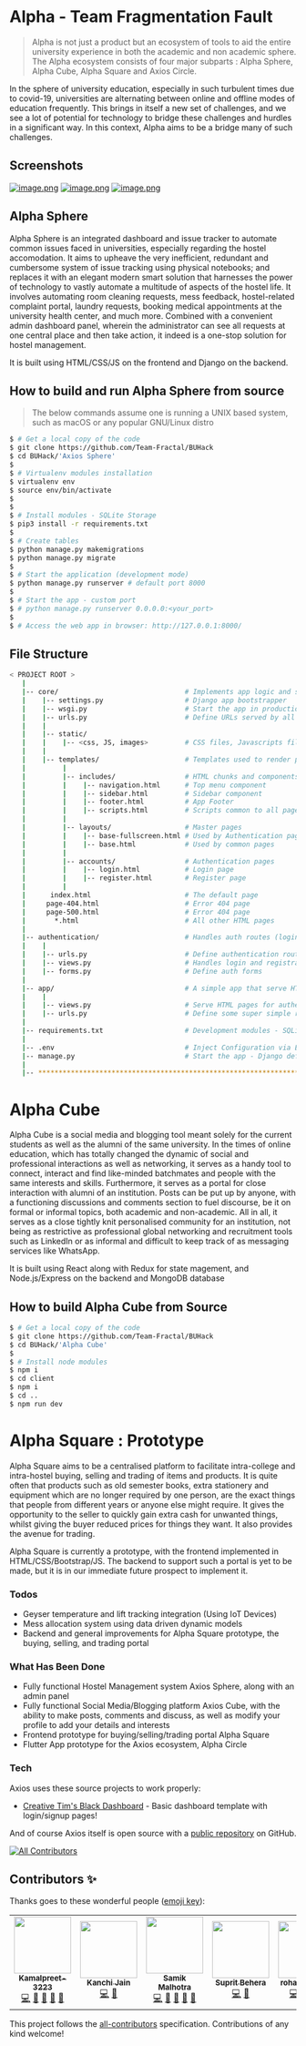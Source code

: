 # Alpha - Team Fragmentation Fault

> Alpha is not just a product but an ecosystem of tools to aid the entire university experience in both the academic and non academic sphere. The Alpha ecosystem consists of four major subparts : Alpha Sphere, Alpha Cube, Alpha Square and Axios Circle.

In the sphere of university education, especially in such turbulent times due to covid-19, universities are alternating between online and offline modes of education frequently. This brings in itself a new set of challenges, and we see a lot of potential for technology to bridge these challenges and hurdles in a significant way. In this context, Alpha aims to be a bridge many of such challenges.


## Screenshots 

[![image.png](https://i.postimg.cc/4dRPS128/image.png)](https://postimg.cc/8FwLFLSW)
[![image.png](https://i.postimg.cc/02TGCBgt/image.png)](https://postimg.cc/jLhJxvSN)
[![image.png](https://i.postimg.cc/sXH7Gn94/image.png)](https://postimg.cc/34pdPFqk)


## Alpha Sphere

Alpha Sphere is an integrated dashboard and issue tracker to automate common issues faced in universities, especially regarding the hostel accomodation. It aims to upheave the very inefficient, redundant and cumbersome system of issue tracking using physical notebooks; and replaces it with an elegant modern smart solution that harnesses the power of technology to vastly automate a multitude of aspects of the hostel life. It involves automating room cleaning requests, mess feedback, hostel-related complaint portal, laundry requests, booking medical appointments at the university health center, and much more. Combined with a convenient admin dashboard panel, wherein the administrator can see all requests at one central place and then take action, it indeed is a one-stop solution for hostel management.

It is built using HTML/CSS/JS on the frontend and Django on the backend.

## How to build and run Alpha Sphere from source

> The below commands assume one is running a UNIX based system, such as macOS or any popular GNU/Linux distro

```bash
$ # Get a local copy of the code
$ git clone https://github.com/Team-Fractal/BUHack
$ cd BUHack/'Axios Sphere'
$
$ # Virtualenv modules installation
$ virtualenv env
$ source env/bin/activate
$
$
$ # Install modules - SQLite Storage
$ pip3 install -r requirements.txt
$
$ # Create tables
$ python manage.py makemigrations
$ python manage.py migrate
$
$ # Start the application (development mode)
$ python manage.py runserver # default port 8000
$
$ # Start the app - custom port
$ # python manage.py runserver 0.0.0.0:<your_port>
$
$ # Access the web app in browser: http://127.0.0.1:8000/
```

## File Structure

```bash
< PROJECT ROOT >
   |
   |-- core/                               # Implements app logic and serve the static assets
   |    |-- settings.py                    # Django app bootstrapper
   |    |-- wsgi.py                        # Start the app in production
   |    |-- urls.py                        # Define URLs served by all apps/nodes
   |    |
   |    |-- static/
   |    |    |-- <css, JS, images>         # CSS files, Javascripts files
   |    |
   |    |-- templates/                     # Templates used to render pages
   |         |
   |         |-- includes/                 # HTML chunks and components
   |         |    |-- navigation.html      # Top menu component
   |         |    |-- sidebar.html         # Sidebar component
   |         |    |-- footer.html          # App Footer
   |         |    |-- scripts.html         # Scripts common to all pages
   |         |
   |         |-- layouts/                  # Master pages
   |         |    |-- base-fullscreen.html # Used by Authentication pages
   |         |    |-- base.html            # Used by common pages
   |         |
   |         |-- accounts/                 # Authentication pages
   |         |    |-- login.html           # Login page
   |         |    |-- register.html        # Register page
   |         |
   |      index.html                       # The default page
   |     page-404.html                     # Error 404 page
   |     page-500.html                     # Error 404 page
   |       *.html                          # All other HTML pages
   |
   |-- authentication/                     # Handles auth routes (login and register)
   |    |
   |    |-- urls.py                        # Define authentication routes  
   |    |-- views.py                       # Handles login and registration  
   |    |-- forms.py                       # Define auth forms  
   |
   |-- app/                                # A simple app that serve HTML files
   |    |
   |    |-- views.py                       # Serve HTML pages for authenticated users
   |    |-- urls.py                        # Define some super simple routes  
   |
   |-- requirements.txt                    # Development modules - SQLite storage
   |
   |-- .env                                # Inject Configuration via Environment
   |-- manage.py                           # Start the app - Django default start script
   |
   |-- ************************************************************************
```

# Alpha Cube

Alpha Cube is a social media and blogging tool meant solely for the current students as well as the alumni of the same university. In the times of online education, which has totally changed the dynamic of social and professional interactions as well as networking, it serves as a handy tool to connect, interact and find like-minded batchmates and people with the same interests and skills. Furthermore, it serves as a portal for close interaction with alumni of an institution. Posts can be put up by anyone, with a functioning discussions and comments section to fuel discourse, be it on formal or informal topics, both academic and non-academic. All in all, it serves as a close tightly knit personalised community for an institution, not being as restrictive as professional global networking and recruitment tools such as LinkedIn or as informal and difficult to keep track of as messaging services like WhatsApp.

It is built using React along with Redux for state magement, and Node.js/Express on the backend and MongoDB database

## How to build Alpha Cube from Source

```bash
$ # Get a local copy of the code
$ git clone https://github.com/Team-Fractal/BUHack
$ cd BUHack/'Alpha Cube'
$
$ # Install node modules
$ npm i
$ cd client
$ npm i
$ cd ..
$ npm run dev
```

# Alpha Square : Prototype

Alpha Square aims to be a centralised platform to facilitate intra-college and intra-hostel buying, selling and trading of items and products. It is quite often that products such as old semester books, extra stationery and equipment which are no longer required by one person, are the exact things that people from different years or anyone else might require. It gives the opportunity to the seller to quickly gain extra cash for unwanted things, whilst giving the buyer reduced prices for things they want. It also provides the avenue for trading. 

Alpha Square is currently a prototype, with the frontend implemented in HTML/CSS/Bootstrap/JS. The backend to support such a portal is yet to be made, but it is in our immediate future prospect to implement it.


### Todos

 - Geyser temperature and lift tracking integration (Using IoT Devices)
 - Mess allocation system using data driven dynamic models
 - Backend and general improvements for Alpha Square prototype, the buying, selling, and trading portal


### What Has Been Done

 - Fully functional Hostel Management system Axios Sphere, along with an admin panel 
 - Fully functional Social Media/Blogging platform Axios Cube, with the ability to make posts, comments and discuss, as well as modify your profile to add your details and interests
 - Frontend prototype for buying/selling/trading portal Alpha Square
 - Flutter App prototype for the Axios ecosystem, Alpha Circle
 
 ### Tech
Axios uses these source projects to work properly:

* [Creative Tim's Black Dashboard](https://github.com/creativetimofficial/black-dashboard) - Basic dashboard template with login/signup pages!

And of course Axios itself is open source with a [public repository](https://github.com/Team-Segmentation-Fault/Hacko-10-SegmentationFault) on GitHub.




<!-- ALL-CONTRIBUTORS-BADGE:START - Do not remove or modify this section -->
[![All Contributors](https://img.shields.io/badge/all_contributors-5-orange.svg?style=flat-square)](#contributors-)
<!-- ALL-CONTRIBUTORS-BADGE:END -->
## Contributors ✨

Thanks goes to these wonderful people ([emoji key](https://allcontributors.org/docs/en/emoji-key)):

<!-- ALL-CONTRIBUTORS-LIST:START - Do not remove or modify this section -->
<!-- prettier-ignore-start -->
<!-- markdownlint-disable -->
<table>
  <tr>
    <td align="center"><a href="https://github.com/Kamalpreet-3223"><img src="https://avatars.githubusercontent.com/u/73851933?v=4?s=100" width="100px;" alt=""/><br /><sub><b>Kamalpreet-3223</b></sub></a><br /><a href="https://github.com/Team-Segmentation-Fault/Hacko-10-SegmentationFault/commits?author=Kamalpreet-3223" title="Code">💻</a> <a href="#design-Kamalpreet-3223" title="Design">🎨</a> <a href="#ideas-Kamalpreet-3223" title="Ideas, Planning, & Feedback">🤔</a> <a href="https://github.com/Team-Segmentation-Fault/Hacko-10-SegmentationFault/pulls?q=is%3Apr+reviewed-by%3AKamalpreet-3223" title="Reviewed Pull Requests">👀</a> <a href="#projectManagement-Kamalpreet-3223" title="Project Management">📆</a></td>
    <td align="center"><a href="https://www.linkedin.com/in/kanchi-jain-6475881b5"><img src="https://avatars.githubusercontent.com/u/68802268?v=4?s=100" width="100px;" alt=""/><br /><sub><b>Kanchi Jain</b></sub></a><br /><a href="https://github.com/Team-Segmentation-Fault/Hacko-10-SegmentationFault/commits?author=kanchi2438" title="Code">💻</a> <a href="#design-kanchi2438" title="Design">🎨</a></td>
    <td align="center"><a href="https://github.com/Samikmalhotra"><img src="https://avatars.githubusercontent.com/u/72279316?v=4?s=100" width="100px;" alt=""/><br /><sub><b>Samik Malhotra</b></sub></a><br /><a href="https://github.com/Team-Segmentation-Fault/Hacko-10-SegmentationFault/commits?author=Samikmalhotra" title="Code">💻</a> <a href="#design-Samikmalhotra" title="Design">🎨</a> <a href="#ideas-Samikmalhotra" title="Ideas, Planning, & Feedback">🤔</a> <a href="#projectManagement-Samikmalhotra" title="Project Management">📆</a> <a href="#maintenance-Samikmalhotra" title="Maintenance">🚧</a></td>
    <td align="center"><a href="https://github.com/SupritBehera"><img src="https://avatars.githubusercontent.com/u/17498636?v=4?s=100" width="100px;" alt=""/><br /><sub><b>Suprit Behera</b></sub></a><br /><a href="https://github.com/Team-Segmentation-Fault/Hacko-10-SegmentationFault/commits?author=SupritBehera" title="Code">💻</a> <a href="#design-SupritBehera" title="Design">🎨</a></td>
    <td align="center"><a href="https://github.com/rohangupta91"><img src="https://avatars.githubusercontent.com/u/74780244?v=4?s=100" width="100px;" alt=""/><br /><sub><b>rohangupta91</b></sub></a><br /><a href="https://github.com/Team-Segmentation-Fault/Hacko-10-SegmentationFault/commits?author=rohangupta91" title="Code">💻</a> <a href="#design-rohangupta91" title="Design">🎨</a> <a href="#talk-rohangupta91" title="Talks">📢</a> <a href="#ideas-rohangupta91" title="Ideas, Planning, & Feedback">🤔</a></td>
  </tr>
</table>

<!-- markdownlint-restore -->
<!-- prettier-ignore-end -->

<!-- ALL-CONTRIBUTORS-LIST:END -->

This project follows the [all-contributors](https://github.com/all-contributors/all-contributors) specification. Contributions of any kind welcome!
